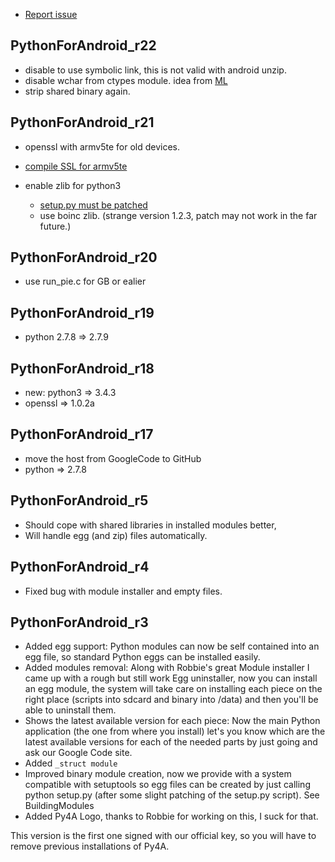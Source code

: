 * [Report issue](../README.md#create_issue)

PythonForAndroid\_r22
---
* disable to use symbolic link, this is not valid with android unzip.
* disable wchar from ctypes module. idea from [ML](https://groups.google.com/forum/?hl=en#!searchin/python-android/ctypes/python-android/vDaaJXNYz_A/eazMVI-DQSYJ)
* strip shared binary again.

PythonForAndroid\_r21
---
* openssl with armv5te for old devices.
* [compile SSL for armv5te](http://stackoverflow.com/questions/16810110/how-to-build-openssl-to-generate-libcrypto-a-with-android-ndk-and-windows)
* enable zlib for python3

  * [setup.py must be patched](http://code.activestate.com/lists/python-list/329410/)
  * use boinc zlib. (strange version 1.2.3, patch may not work in the far future.)

PythonForAndroid\_r20
---
* use run_pie.c for GB or ealier

PythonForAndroid\_r19
---
* python 2.7.8 => 2.7.9

PythonForAndroid\_r18
---
  * new: python3 => 3.4.3
  * openssl => 1.0.2a

PythonForAndroid\_r17
---
  * move the host from GoogleCode to GitHub
  * python => 2.7.8

PythonForAndroid\_r5
---
  * Should cope with shared libraries in installed modules better,
  * Will handle egg (and zip) files automatically.

PythonForAndroid\_r4
---
  * Fixed bug with module installer and empty files.

PythonForAndroid\_r3
---
  * Added egg support: Python modules can now be self contained into an egg file, so standard Python eggs can be installed easily.
  * Added modules removal: Along with Robbie's great Module installer
    I came up with a rough but still work Egg uninstaller,
    now you can install an egg module, the system will take care on
    installing each piece on the right place (scripts into sdcard and binary into /data)
    and then you'll be able to uninstall them.
  * Shows the latest available version for each piece: Now the main Python
    application (the one from where you install) let's you know which are
    the latest available versions for each of the needed parts by just going and ask our Google Code site.
  * Added `_struct module`
  * Improved binary module creation, now we provide with a system compatible
    with setuptools so egg files can be created by just calling
    python setup.py (after some slight patching of the setup.py script).
    See BuildingModules
  * Added Py4A Logo, thanks to Robbie for working on this, I suck for that.

This version is the first one signed with our official key, so you will
have to remove previous installations of Py4A.

<!---
 vi: ft=markdown:et:fdm=marker
 -->
